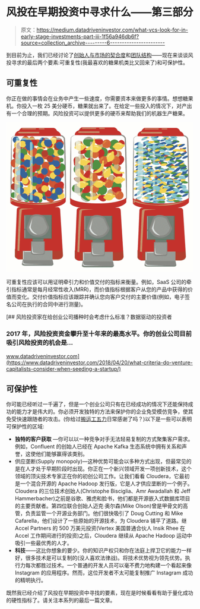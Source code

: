 # 风投在早期投资中寻求什么——第三部分

> 原文：<https://medium.datadriveninvestor.com/what-vcs-look-for-in-early-stage-investments-part-iii-1f56a946db6f?source=collection_archive---------6----------------------->

到目前为止，我们已经讨论了[创始人与市场的契合度](https://medium.com/datadriveninvestor/what-vcs-look-for-in-early-stage-investments-part-i-200418d6070d)和[团队结构](https://medium.com/datadriveninvestor/what-vcs-look-for-in-early-stage-investments-part-ii-e227d60c71a5)——现在来谈谈风投寻求的最后两个要素:可重复性(我最喜欢的糖果机类比又回来了)和可保护性。

## 可重复性

你正在做的事情会在业务中产生一些速度，你需要资本来做更多的事情。想想糖果机。你投入一枚 25 美分硬币，糖果就出来了。在给定一些投入的情况下，对产出有一个合理的预期。风险投资可以提供更多的硬币来帮助我们的机器生产糖果。

![](img/e2adec31b24359bc9c1c215f3f2e3504.png)

可重复性应该可以用证明牵引力和价值交付的指标来衡量。例如，SaaS 公司的牵引指标通常是每月经常性收入(MRR)，而价值指标根据客户从您的产品中获得的价值而变化。交付价值指标应该跟踪并确认您向客户交付的主要价值(例如，电子签名公司在执行的合同中进行测量)。

[](https://www.datadriveninvestor.com/2018/04/20/what-criteria-do-venture-capitalists-consider-when-seeding-a-startup/) [## 风险投资家在给创业公司播种时会考虑什么标准？数据驱动的投资者

### 2017 年，风险投资资金攀升至十年来的最高水平。你的创业公司目前吸引风险投资的机会是…

www.datadriveninvestor.com](https://www.datadriveninvestor.com/2018/04/20/what-criteria-do-venture-capitalists-consider-when-seeding-a-startup/) 

## 可保护性

你可能已经听过一千遍了，但是一个创业公司只有在已经成功的情况下还能保持成功的能力才是伟大的。你必须开发独特的方法来保护你的企业免受模仿竞争，使其免受快速跟随者的攻击。(你给过[搬运工五力](https://www.investopedia.com/terms/p/porter.asp#:~:targetText=Porter's%20Five%20Forces%20is%20a%20framework%20for%20analyzing%20a%20company's,products%20influence%20a%20company's%20profitability.)日常感谢了吗？)以下是一些可以表明可保护性的区域:

*   **独特的客户获取** —你可以以一种竞争对手无法轻易复制的方式聚集客户需求。例如，Confluent 的创始人已经在 Apache Kafka 生态系统中拥有关系和声誉，这使他们能够赢得该类别。
*   供应垄断(Supply monopoly)—这种优势可能会以多种方式出现，但最常见的是在人才处于早期阶段时出现。你正在一个新兴领域开发一项创新技术，这个领域的顶尖技术专家正在你的初创公司工作。让我们看看 Cloudera，它最初是一个混合开源的 Apache Hadoop 发行版，它是人才供应垄断的一个例子。Cloudera 的三位技术创始人(Christophe Bisciglia、Amr Awadallah 和 Jeff Hammerbacher)之前是谷歌、雅虎和脸书，他们都是开源嵌入式数据库项目的主要贡献者。第四位联合创始人迈克·奥尔森(Mike Olson)曾是甲骨文的高管，负责监管一个开源业务部门。他们很快吸引了 Doug Cutting 和 Mike Cafarella，他们设计了一些原始的开源技术，为 Cloudera 铺平了道路。继 Accel Partners 的 500 万美元投资(Vertex 美国普通合伙人 Insik Rhee 在 Accel 工作期间进行的投资)之后，Cloudera 继续从 Apache Hadoop 运动中吸引一些最优秀的人才。
*   **科技**——这比你想象的要少。你的知识产权只和你在法庭上捍卫它的能力一样好，很多技术是可以复制的(没人喜欢法律战)。将技术优势视为领先优势。执行力每次都胜过技术。一个普通的开发人员可以毫不费力地构建一个看起来像 Instagram 的应用程序。然而，这位开发者不太可能复制推广 Instagram 成功的精明执行。

既然我已经介绍了风投在早期投资中寻找的要素，现在是时候看看有助于量化成功的硬性指标了。请关注本系列的最后一篇文章。